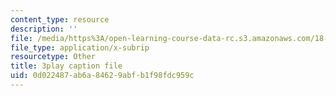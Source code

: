 ```yaml
---
content_type: resource
description: ''
file: /media/https%3A/open-learning-course-data-rc.s3.amazonaws.com/18-01sc-single-variable-calculus-fall-2010/0d022487ab6a84629abfb1f98fdc959c_eHJuAByQf5A.srt
file_type: application/x-subrip
resourcetype: Other
title: 3play caption file
uid: 0d022487-ab6a-8462-9abf-b1f98fdc959c
---
```

